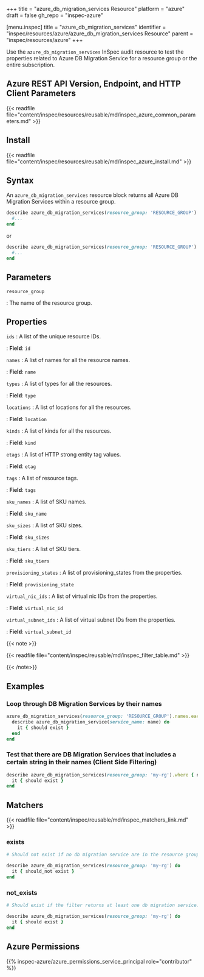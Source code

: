 +++
title = "azure_db_migration_services Resource"
platform = "azure"
draft = false
gh_repo = "inspec-azure"

[menu.inspec]
title = "azure_db_migration_services"
identifier = "inspec/resources/azure/azure_db_migration_services Resource"
parent = "inspec/resources/azure"
+++

Use the `azure_db_migration_services` InSpec audit resource to test the properties related to Azure DB Migration Service for a resource group or the entire subscription.

## Azure REST API Version, Endpoint, and HTTP Client Parameters

{{< readfile file="content/inspec/resources/reusable/md/inspec_azure_common_parameters.md" >}}

## Install

{{< readfile file="content/inspec/resources/reusable/md/inspec_azure_install.md" >}}

## Syntax

An `azure_db_migration_services` resource block returns all Azure DB Migration Services within a resource group.

```ruby
describe azure_db_migration_services(resource_group: 'RESOURCE_GROUP') do
  #...
end
```

or

```ruby
describe azure_db_migration_services(resource_group: 'RESOURCE_GROUP') do
  #...
end
```

## Parameters

`resource_group`

: The name of the resource group.

## Properties

`ids`
: A list of the unique resource IDs.

: **Field**: `id`

`names`
: A list of names for all the resource names.

: **Field**: `name`

`types`
: A list of types for all the resources.

: **Field**: `type`

`locations`
: A list of locations for all the resources.

: **Field**: `location`

`kinds`
: A list of kinds for all the resources.

: **Field**: `kind`

`etags`
: A list of HTTP strong entity tag values.

: **Field**: `etag`

`tags`
: A list of resource tags.

: **Field**: `tags`

`sku_names`
: A list of SKU names.

: **Field**: `sku_name`

`sku_sizes`
: A list of SKU sizes.

: **Field**: `sku_sizes`

`sku_tiers`
: A list of SKU tiers.

: **Field**: `sku_tiers`

`provisioning_states`
: A list of provisioning_states from the properties.

: **Field**: `provisioning_state`

`virtual_nic_ids`
: A list of virtual nic IDs from the properties.

: **Field**: `virtual_nic_id`

`virtual_subnet_ids`
: A list of virtual subnet IDs from the properties.

: **Field**: `virtual_subnet_id`

{{< note >}}

{{< readfile file="content/inspec/reusable/md/inspec_filter_table.md" >}}

{{< /note>}}

## Examples

### Loop through DB Migration Services by their names

```ruby
azure_db_migration_services(resource_group: 'RESOURCE_GROUP').names.each do |name|
  describe azure_db_migration_service(service_name: name) do
    it { should exist }
  end
end
```

### Test that there are DB Migration Services that includes a certain string in their names (Client Side Filtering)

```ruby
describe azure_db_migration_services(resource_group: 'my-rg').where { name.include?('UAT') } do
  it { should exist }
end
```

## Matchers

{{< readfile file="content/inspec/reusable/md/inspec_matchers_link.md" >}}

### exists

```ruby
# Should not exist if no db migration service are in the resource group.

describe azure_db_migration_services(resource_group: 'my-rg') do
  it { should_not exist }
end
```

### not_exists

```ruby
# Should exist if the filter returns at least one db migration service.

describe azure_db_migration_services(resource_group: 'my-rg') do
  it { should exist }
end
```

## Azure Permissions

{{% inspec-azure/azure_permissions_service_principal role="contributor" %}}
